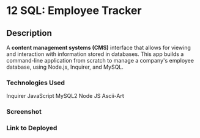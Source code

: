 # 12 SQL: Employee Tracker

## Description

A **content management systems (CMS)** interface that allows for viewing and interaction with information stored in databases. This app builds a command-line application from scratch to manage a company's employee database, using Node.js, Inquirer, and MySQL.

### Technologies Used

Inquirer
JavaScript
MySQL2
Node JS
Ascii-Art

### Screenshot



### Link to Deployed
```
